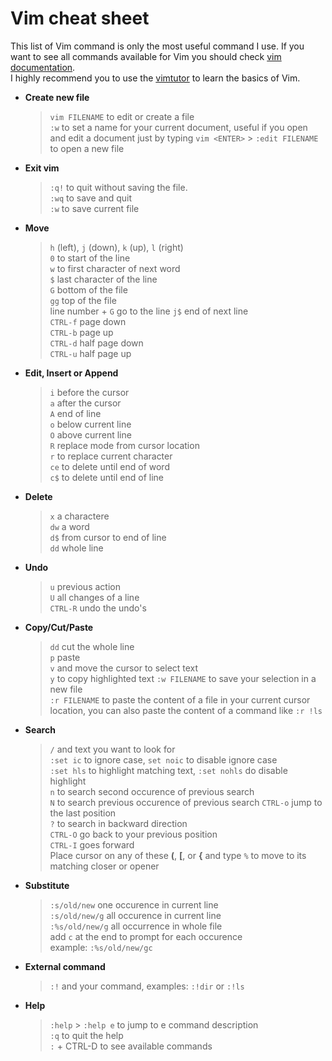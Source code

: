 # Vim cheat sheet

This list of Vim command is only the most useful command I use.
If you want to see all commands available for Vim you should check [vim documentation](https://vimhelp.org/).  
I highly recommend you to use the [vimtutor](https://vimhelp.org/usr_01.txt.html#vimtutor) to learn the basics of Vim.

- **Create new file**
  > `vim FILENAME` to edit or create a file  
  > `:w` to set a name for your current document, useful if you open and edit a document just by typing `vim <ENTER>` > `:edit FILENAME` to open a new file
- **Exit vim**
  > `:q!` to quit without saving the file.  
  > `:wq` to save and quit  
  > `:w` to save current file
- **Move**
  > `h` (left), `j` (down), `k` (up), `l` (right)  
  > `0` to start of the line  
  > `w` to first character of next word  
  > `$` last character of the line  
  > `G` bottom of the file  
  > `gg` top of the file  
  > line number + `G` go to the line
  > `j$` end of next line  
  > `CTRL-f` page down  
  > `CTRL-b` page up  
  > `CTRL-d` half page down  
  > `CTRL-u` half page up
- **Edit, Insert or Append**
  > `i` before the cursor  
  > `a` after the cursor  
  > `A` end of line  
  > `o` below current line  
  > `O` above current line  
  > `R` replace mode from cursor location  
  > `r` to replace current character  
  > `ce` to delete until end of word  
  > `c$` to delete until end of line
- **Delete**
  > `x` a charactere  
  > `dw` a word  
  > `d$` from cursor to end of line  
  > `dd` whole line
- **Undo**
  > `u` previous action  
  >  `U` all changes of a line  
  >  `CTRL-R` undo the undo's
- **Copy/Cut/Paste**
  > `dd` cut the whole line  
  > `p` paste  
  > `v` and move the cursor to select text  
  > `y` to copy highlighted text
  > `:w FILENAME` to save your selection in a new file  
  > `:r FILENAME` to paste the content of a file in your current cursor location, you can also paste the content of a command like `:r !ls`
- **Search**
  > `/` and text you want to look for  
  > `:set ic` to ignore case, `set noic` to disable ignore case  
  > `:set hls` to highlight matching text, `:set nohls` do disable highlight  
  > `n` to search second occurence of previous search  
  > `N` to search previous occurence of previous search
  > `CTRL-o` jump to the last position  
  > `?` to search in backward direction  
  > `CTRL-O` go back to your previous position  
  > `CTRL-I` goes forward  
  > Place cursor on any of these **(**, **[**, or **{** and type `%` to move to its matching closer or opener
- **Substitute**
  > `:s/old/new` one occurence in current line  
  > `:s/old/new/g` all occurence in current line  
  > `:%s/old/new/g` all occurrence in whole file  
  > add `c` at the end to prompt for each occurence  
  > example:
  > `:%s/old/new/gc`
- **External command**
  > `:!` and your command, examples: `:!dir` or `:!ls`
- **Help**
  > `:help` > `:help e` to jump to e command description  
  > `:q` to quit the help  
  > `:` + CTRL-D to see available commands
